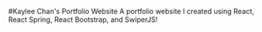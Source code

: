 #Kaylee Chan's Portfolio Website
A portfolio website I created using React, React Spring, React Bootstrap, and SwiperJS!
